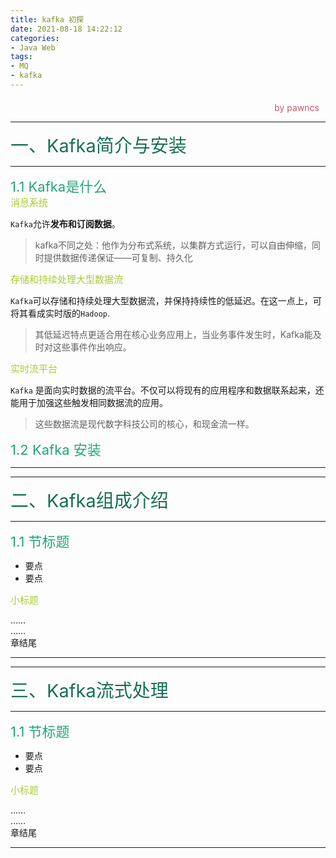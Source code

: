 ```yaml
---
title: kafka 初探
date: 2021-08-18 14:22:12
categories:
- Java Web
tags:
- MQ
- kafka 
---
```

<style>
.title1{
    font-size:36px;
    color:#e7767f;
    /* 桃红 */

}
.title2{
    font-size:29px;
    color:#176f58;
    /* 祖母绿 */
}
.title3{
    font-size:22px;
    color:#21a675;
    /* 石绿 */
}
.title4{
    font-size:15px;
    color:#a8cd34;
    /* 柳绿 */
}
.name{

    margin-left: auto;
    text-align: right;
    color: #d05667;
    margin-right: 10px;
    margin-top: 20px;
    /*海棠红*/
}
</style>

<!-- ~~~
制表符
┏ ┳ ┓ ━ ╔ ╦ ╗ ═ ╒ ╤ ╕ 
┣ ╋ ┫ ┃ ╠ ╬ ╣ ║ ╞ ╪ ╡
┗ ┻ ┛   ╚ ╩ ╝   ╘ ╧ ╛

 ╱╲      ┄ ┄  ┅ ┅
╱╱╲╲
╲╲╱╱
 ╲╱      ┆ ┆  ┇ ┇ 
~~~ -->

<div class="name">by pawncs</div>

-----
<div class="title2">一、Kafka简介与安装</div>

-----
<div class="title3">1.1 Kafka是什么</div>

<div class="title4">消息系统</div>

`Kafka`允许<strong>发布和订阅数据</strong>。

> kafka不同之处：他作为分布式系统，以集群方式运行，可以自由伸缩，同时提供数据传递保证——可复制、持久化

<div class="title4">存储和持续处理大型数据流</div>

`Kafka`可以存储和持续处理大型数据流，并保持持续性的低延迟。在这一点上，可将其看成实时版的`Hadoop`.
> 其低延迟特点更适合用在核心业务应用上，当业务事件发生时，Kafka能及时对这些事件作出响应。

<div class="title4">实时流平台</div>

`Kafka` 是面向实时数据的流平台。不仅可以将现有的应用程序和数据联系起来，还能用于加强这些触发相同数据流的应用。
> 这些数据流是现代数字科技公司的核心，和现金流一样。

<div class="title3">1.2 Kafka 安装</div>


-----
-----
<div class="title2">二、Kafka组成介绍</div>

-----
<div class="title3">1.1 节标题</div>

+ 要点
+ 要点
<div class="title4">小标题</div>

……  
……  
章结尾

-----
-----
<div class="title2">三、Kafka流式处理</div>

-----
<div class="title3">1.1 节标题</div>

+ 要点
+ 要点
<div class="title4">小标题</div>

……  
……  
章结尾

-----